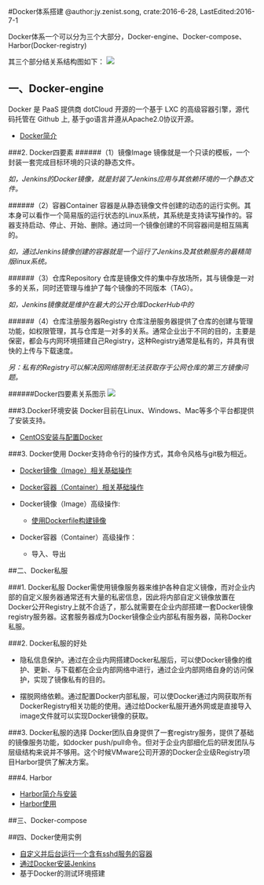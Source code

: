 #Docker体系搭建
@author:jy.zenist.song, crate:2016-6-28, LastEdited:2016-7-1

Docker体系一个可以分为三个大部分，Docker-engine、Docker-compose、Harbor(Docker-registry)

其三个部分结关系结构图如下：
![](https://raw.githubusercontent.com/zenist/doc/master/resource/Docker/Docker%E4%BD%93%E7%B3%BB%E7%BB%93%E6%9E%9C%E5%9B%BE.png)

## 一、Docker-engine
Docker 是 PaaS 提供商 dotCloud 开源的一个基于 LXC 的高级容器引擎，源代码托管在 Github 上, 基于go语言并遵从Apache2.0协议开源。

* [Docker简介](https://github.com/gytester/weixin/blob/master/Server/Docker/CentOS%E5%AE%89%E8%A3%85%E4%B8%8E%E9%85%8D%E7%BD%AEDocker.md)

###2. Docker四要素
######（1）镜像Image
镜像就是一个只读的模板，一个封装一套完成目标环境的只读的静态文件。

<i>如，Jenkins的Docker镜像，就是封装了Jenkins应用与其依赖环境的一个静态文件。</i>

######（2）容器Container
容器是从静态镜像文件创建的动态的运行实例。其本身可以看作一个简易版的运行状态的Linux系统，其系统是支持读写操作的。容器支持启动、停止、开始、删除。通过同一个镜像创建的不同容器间是相互隔离的。

<i>如，通过Jenkins镜像创建的容器就是一个运行了Jenkins及其依赖服务的最精简版linux系统。</i>

######（3）仓库Repository
仓库是镜像文件的集中存放场所，其与镜像是一对多的关系，同时还管理与维护了每个镜像的不同版本（TAG）。

<i>如，Jenkins镜像就是维护在最大的公开仓库DockerHub中的</i>

######（4）仓库注册服务器Registry
仓库注册服务器提供了仓库的创建与管理功能，如权限管理，其与仓库是一对多的关系。通常企业出于不同的目的，主要是保密，都会与内网环境搭建自己Registry，这种Registry通常是私有的，并具有很快的上传与下载速度。

<i>另：私有的Registry可以解决因网络限制无法获取存于公网仓库的第三方镜像问题。</i>

######Docker四要素关系图示
![](https://raw.githubusercontent.com/zenist/doc/master/resource/Docker/Docker%E5%9B%9B%E8%A6%81%E7%B4%A0%E5%9F%BA%E6%9C%AC%E5%85%B3%E7%B3%BB%E8%A7%86%E5%9B%BE.png)

###3.Docker环境安装
Docker目前在Linux、Windows、Mac等多个平台都提供了安装支持。

* [CentOS安装与配置Docker](https://github.com/gytester/weixin/blob/master/Server/Docker/CentOS%E5%AE%89%E8%A3%85%E4%B8%8E%E9%85%8D%E7%BD%AEDocker.md)


###3.  Docker使用
Docker支持命令行的操作方式，其命令风格与git极为相近。

* [Docker镜像（Image）相关基础操作](https://github.com/gytester/weixin/blob/master/Server/Docker/Docker%E9%95%9C%E5%83%8F%E7%9B%B8%E5%85%B3%E6%93%8D%E4%BD%9C.md)

* [Docker容器（Container）相关基础操作](https://github.com/gytester/weixin/blob/master/Server/Docker/Docker%E5%AE%B9%E5%99%A8%E7%9B%B8%E5%85%B3%E6%93%8D%E4%BD%9C.md)

* Docker镜像（Image）高级操作:
	*  [使用Dockerfile构建镜像](https://github.com/gytester/weixin/blob/master/Server/Docker/%E4%BD%BF%E7%94%A8dockerfile%E6%9E%84%E5%BB%BA%E9%95%9C%E5%83%8F.md)

* Docker容器（Container）高级操作：
	* 导入、导出

##二、Docker私服

###1. Docker私服
Docker需使用镜像服务器来维护各种自定义镜像，而对企业内部的自定义服务器通常还有大量的私密信息，因此将内部自定义镜像放置在Docker公开Registry上就不合适了，那么就需要在企业内部搭建一套Docker镜像registry服务器。这套服务器成为Docker镜像企业内部私有服务器，简称Docker私服。

###2. Docker私服的好处
* 隐私信息保护。通过在企业内网搭建Docker私服后，可以使Docker镜像的维护、更新、与下载都在企业内部网络中进行，通过企业内部网络自身的访问保护，实现了镜像私有的目的。

* 摆脱网络依赖。通过配置Docker内部私服，可以使Docker通过内网获取所有DockerRegistry相关功能的使用。通过给Docker私服开通外网或是直接导入image文件就可以实现Docker镜像的获取。

###3. Docker私服的选择
Docker团队自身提供了一套registry服务，提供了基础的镜像服务功能，如docker push/pull命令。但对于企业内部细化后的研发团队与层级结构来说并不够用。这个时候VMware公司开源的Docker企业级Registry项目Harbor提供了解决方案。

###4. Harbor

* [Harbor简介与安装](https://github.com/gytester/weixin/blob/master/Server/Docker/Harbor%E7%AE%80%E4%BB%8B%E4%B8%8E%E5%AE%89%E8%A3%85.md)
* [Harbor使用](http://)

##三、Docker-compose


##四、Docker使用实例
* [自定义并后台运行一个含有sshd服务的容器](http://)
* [通过Docker安装Jenkins](http://)
* 基于Docker的测试环境搭建